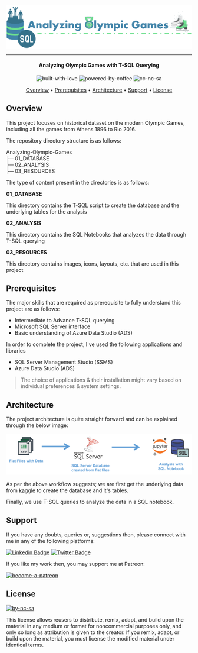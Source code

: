 ![Project Logo][project_logo]

---

<h4 align="center">Analyzing Olympic Games with T-SQL Querying</h4>

<p align='center'>
<img src="https://i.ibb.co/KxfMMsP/built-with-love.png" alt="built-with-love" border="0">
<img src="https://i.ibb.co/MBDK1Pk/powered-by-coffee.png" alt="powered-by-coffee" border="0">
<img src="https://i.ibb.co/CtGqhQH/cc-nc-sa.png" alt="cc-nc-sa" border="0">
</p>

<p align="center">
  <a href="#overview">Overview</a> •
  <a href="#prerequisites">Prerequisites</a> •
  <a href="#architecture">Architecture</a> •
  <a href="#support">Support</a> •
  <a href="#license">License</a>
</p>

## Overview

This project focuses on historical dataset on the modern Olympic Games, including all the games from Athens 1896 to Rio 2016.

The repository directory structure is as follows:

Analyzing-Olympic-Games<br>
├─ 01_DATABASE<br>
├─ 02_ANALYSIS<br>
├─ 03_RESOURCES<br>

The type of content present in the directories is as follows:

**01_DATABASE**

This directory contains the T-SQL script to create the database and the underlying tables for the analysis

**02_ANALYSIS**

This directory contains the SQL Notebooks that analyzes the data through T-SQL querying

**03_RESOURCES**

This directory contains images, icons, layouts, etc. that are used in this project

## Prerequisites

The major skills that are required as prerequisite to fully understand this project are as follows:

- Intermediate to Advance T-SQL querying
- Microsoft SQL Server interface
- Basic understanding of Azure Data Studio (ADS)

In order to complete the project, I've used the following applications and libraries

- SQL Server Management Studio (SSMS)
- Azure Data Studio (ADS)

> The choice of applications & their installation might vary based on individual preferences & system settings.

## Architecture

The project architecture is quite straight forward and can be explained through the below image:

![Process Architecture][process_workflow]

As per the above workflow suggests; we are first get the underlying data from [kaggle][kaggle_link] to create the database and it's tables.

Finally, we use T-SQL queries to analyze the data in a SQL notebook.

## Support

If you have any doubts, queries or, suggestions then, please connect with me in any of the following platforms:

[![Linkedin Badge][linkedinbadge]][linkedin] [![Twitter Badge][twitterbadge]][twitter]

If you like my work then, you may support me at Patreon:

<a href="https://www.patreon.com/quantumudit" target="_blank">
<img src="https://i.ibb.co/94bkJwp/become-a-patreon.png" alt="become-a-patreon" border="0" width="170" height="50">
</a>

## License

<a href = 'https://creativecommons.org/licenses/by-nc-sa/4.0/' target="_blank">
    <img src="https://i.ibb.co/mvmWGkm/by-nc-sa.png" alt="by-nc-sa" border="0" width="88" height="31">
</a>

This license allows reusers to distribute, remix, adapt, and build upon the material in any medium or format for noncommercial purposes only, and only so long as attribution is given to the creator. If you remix, adapt, or build upon the material, you must license the modified material under identical terms.

<!-- Image Links -->

[project_logo]: 03_RESOURCES/project_cover_image.png
[process_workflow]: 03_RESOURCES/process_architecture.png
[scraping_graphic]: 03_RESOURCES/scraping_graphic.gif

<!-- External Links -->

[kaggle_link]: https://www.kaggle.com/heesoo37/120-years-of-olympic-history-athletes-and-results

<!-- Profile Links -->

[linkedin]: https://www.linkedin.com/in/uditkumarchatterjee/
[twitter]: https://twitter.com/quantumudit

<!-- Shields Profile Links -->

[linkedinbadge]: https://img.shields.io/badge/-uditkumarchatterjee-0e76a8?style=flat&labelColor=0e76a8&logo=linkedin&logoColor=white
[twitterbadge]: https://img.shields.io/badge/-@quantumudit-1ca0f1?style=flat&labelColor=1ca0f1&logo=twitter&logoColor=white&link=https://twitter.com/quantumudit

